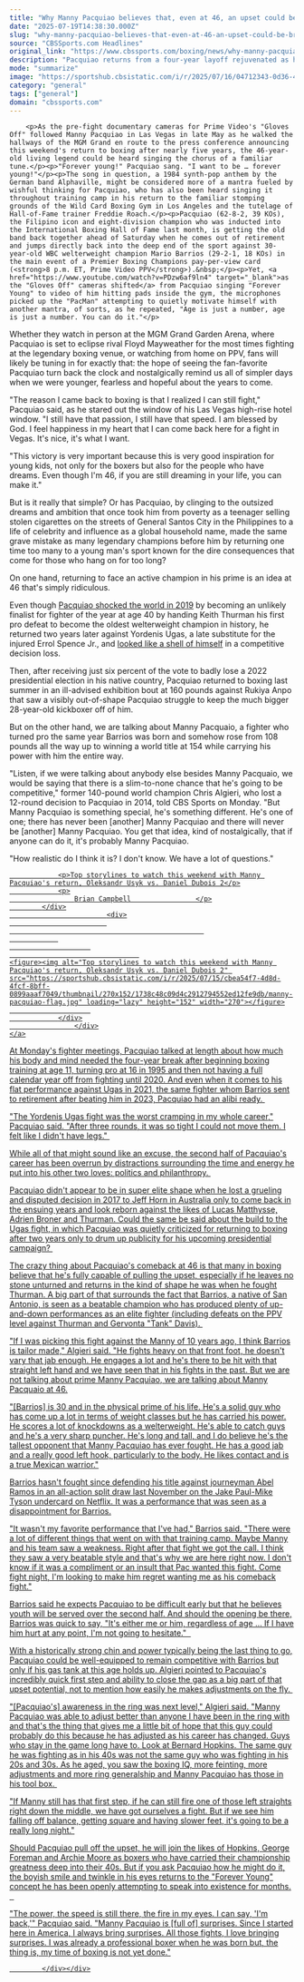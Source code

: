 ```yaml
---
title: "Why Manny Pacquiao believes that, even at 46, an upset could be brewing against Mario Barrios on Saturday"
date: "2025-07-19T14:38:30.000Z"
slug: "why-manny-pacquiao-believes-that-even-at-46-an-upset-could-be-brewing-against-mario-barrios-on-saturday"
source: "CBSSports.com Headlines"
original_link: "https://www.cbssports.com/boxing/news/why-manny-pacquiao-believes-that-even-at-46-an-upset-could-be-brewing-against-mario-barrios-on-saturday/"
description: "Pacquiao returns from a four-year layoff rejuvenated as he looks to recapture welterweight gold"
mode: "summarize"
image: "https://sportshub.cbsistatic.com/i/r/2025/07/16/04712343-0d36-4266-8a85-fc6e0f37ab2f/thumbnail/1200x675/4372f00534b1e0f50f8c2db16d9aaee3/manny-pacquiao-camp-smile.jpg"
category: "general"
tags: ["general"]
domain: "cbssports.com"
---
```

<div id="readability-page-1" class="page"><div>
        
        
                            
                
        <p>As the pre-fight documentary cameras for Prime Video's "Gloves Off" followed Manny Pacquiao in Las Vegas in late May as he walked the hallways of the MGM Grand en route to the press conference announcing this weekend's return to boxing after nearly five years, the 46-year-old living legend could be heard singing the chorus of a familiar tune.</p><p>"Forever young!" Pacquiao sang. "I want to be … forever young!"</p><p>The song in question, a 1984 synth-pop anthem by the German band Alphaville, might be considered more of a mantra fueled by wishful thinking for Pacquiao, who has also been heard singing it throughout training camp in his return to the familiar stomping grounds of the Wild Card Boxing Gym in Los Angeles and the tutelage of Hall-of-Fame trainer Freddie Roach.</p><p>Pacquiao (62-8-2, 39 KOs), the Filipino icon and eight-division champion who was inducted into the International Boxing Hall of Fame last month, is getting the old band back together ahead of Saturday when he comes out of retirement and jumps directly back into the deep end of the sport against 30-year-old WBC welterweight champion Mario Barrios (29-2-1, 18 KOs) in the main event of a Premier Boxing Champions pay-per-view card (<strong>8 p.m. ET, Prime Video PPV</strong>).&nbsp;</p><p>Yet, <a href="https://www.youtube.com/watch?v=PDzw6af9ln4" target="_blank">as the "Gloves Off" cameras shifted</a> from Pacquiao singing "Forever Young" to video of him hitting pads inside the gym, the microphones picked up the "PacMan" attempting to quietly motivate himself with another mantra, of sorts, as he repeated, "Age is just a number, age is just a number. You can do it."</p>
        

<p>Whether they watch in person at the MGM Grand Garden Arena, where Pacquiao is set to eclipse rival Floyd Mayweather for the most times fighting at the legendary boxing venue, or watching from home on PPV, fans will likely be tuning in for exactly that: the hope of seeing the fan-favorite Pacquiao turn back the clock and nostalgically remind us all of simpler days when we were younger, fearless and hopeful about the years to come.&nbsp;</p><p>"The reason I came back to boxing is that I realized I can still fight," Pacquiao said, as he stared out the window of his Las Vegas high-rise hotel window. "I still have that passion, I still have that speed. I am blessed by God. I feel happiness in my heart that I can come back here for a fight in Vegas. It's nice, it's what I want.&nbsp;</p><p>"This victory is very important because this is very good inspiration for young kids, not only for the boxers but also for the people who have dreams. Even though I'm 46, if you are still dreaming in your life, you can make it."&nbsp;</p>
        


<p>But is it really that simple? Or has Pacquiao, by clinging to the outsized dreams and ambition that once took him from poverty as a teenager selling stolen cigarettes on the streets of General Santos City in the Philippines to a life of celebrity and influence as a global household name, made the same grave mistake as many legendary champions before him by returning one time too many to a young man's sport known for the dire consequences that come for those who hang on for too long?&nbsp;</p><p>On one hand, returning to face an active champion in his prime is an idea at 46 that's simply ridiculous.&nbsp;</p><p>Even though <span><a href="https://www.cbssports.com/boxing/news/manny-pacquiao-vs-keith-thurman-fight-results-scorecard-pacman-earns-title-in-split-decision-win/" target="_blank">Pacquiao shocked the world in 2019</a></span> by becoming an unlikely finalist for fighter of the year at age 40 by handing Keith Thurman his first pro defeat to become the oldest welterweight champion in history, he returned two years later against Yordenis Ugas, a late substitute for the injured Errol Spence Jr., and <a href="https://www.cbssports.com/boxing/news/manny-pacquiao-vs-yordenis-ugas-fight-results-highlights-cuban-champ-upsets-filipino-legend-to-retain-title/live/" target="_blank">looked like a shell of himself</a> in a competitive decision loss.&nbsp;</p>
        

<p>Then, after receiving just six percent of the vote to badly lose a 2022 presidential election in his native country, Pacquiao returned to boxing last summer in an ill-advised exhibition bout at 160 pounds against Rukiya Anpo that saw a visibly out-of-shape Pacquiao struggle to keep the much bigger 28-year-old kickboxer off of him.&nbsp;</p><p>But on the other hand, we are talking about Manny Pacquaio, a fighter who turned pro the same year Barrios was born and somehow rose from 108 pounds all the way up to winning a world title at 154 while carrying his power with him the entire way.&nbsp;</p><p>"Listen, if we were talking about anybody else besides Manny Pacquaio, we would be saying that there is a slim-to-none chance that he's going to be competitive," former 140-pound world champion Chris Algieri, who lost a 12-round decision to Pacquiao in 2014, told CBS Sports on Monday. "But Manny Pacquiao is something special, he's something different. He's one of one; there has never been [another] Manny Pacquiao and there will never be [another] Manny Pacquiao. You get that idea, kind of nostalgically, that if anyone can do it, it's probably Manny Pacquiao.&nbsp;</p>
        

<p>"How realistic do I think it is? I don't know. We have a lot of questions."</p><a href="https://www.cbssports.com/boxing/news/top-storylines-to-watch-this-weekend-with-manny-pacquiaos-return-oleksandr-usyk-vs-daniel-dubois-2/" target="_blank">
        <div>
            <div>
                
                <p>Top storylines to watch this weekend with Manny Pacquiao's return, Oleksandr Usyk vs. Daniel Dubois 2</p>
                <p>
                    Brian Campbell                </p>
            </div>
                            <div>
                            
                                                    
                
                        
                                    
    <figure><img alt="Top storylines to watch this weekend with Manny Pacquiao's return, Oleksandr Usyk vs. Daniel Dubois 2" src="https://sportshub.cbsistatic.com/i/r/2025/07/15/cbea54f7-4d8d-4fcf-8bff-0899aaaf7049/thumbnail/270x152/1738c48c09d4c2912794552ed12fe9db/manny-pacquiao-flag.jpg" loading="lazy" height="152" width="270"></figure>
                        
                </div>
                    </div>
    </a>
<p>At Monday's fighter meetings, Pacquiao talked at length about how much his body and mind needed the four-year break after beginning boxing training at age 11, turning pro at 16 in 1995 and then not having a full calendar year off from fighting until 2020. And even when it comes to his flat performance against Ugas in 2021, the same fighter whom Barrios sent to retirement after beating him in 2023, Pacquiao had an alibi ready.&nbsp;</p><p>"The Yordenis Ugas fight was the worst cramping in my whole career," Pacquiao said. "After three rounds, it was so tight I could not move them. I felt like I didn't have legs."&nbsp;</p><p>While all of that might sound like an excuse, the second half of Pacquiao's career has been overrun by distractions surrounding the time and energy he put into his other two loves: politics and philanthropy.&nbsp;</p>
        

<p>Pacquiao didn't appear to be in super elite shape when he lost a grueling and disputed decision in 2017 to Jeff Horn in Australia only to come back in the ensuing years and look reborn against the likes of Lucas Matthysse, Adrien Broner and Thurman. Could the same be said about the build to the Ugas fight, in which Pacquiao was quietly criticized for returning to boxing after two years only to drum up publicity for his upcoming presidential campaign?&nbsp;</p><p>The crazy thing about Pacquiao's comeback at 46 is that many in boxing believe that he's fully capable of pulling the upset, especially if he leaves no stone unturned and returns in the kind of shape he was when he fought Thurman. A big part of that surrounds the fact that Barrios, a native of San Antonio, is seen as a beatable champion who has produced plenty of up-and-down performances as an elite fighter (including defeats on the PPV level against Thurman and Gervonta "Tank" Davis).&nbsp;</p><p>"If I was picking this fight against the Manny of 10 years ago, I think Barrios is tailor made," Algieri said. "He fights heavy on that front foot, he doesn't vary that jab enough. He engages a lot and he's there to be hit with that straight left hand and we have seen that in his fights in the past. But we are not talking about prime Manny Pacquiao, we are talking about Manny Pacquaio at 46.</p>
        

<p>"[Barrios] is 30 and in the physical prime of his life. He's a solid guy who has come up a lot in terms of weight classes but he has carried his power. He scores a lot of knockdowns as a welterweight. He's able to catch guys and he's a very sharp puncher. He's long and tall, and I do believe he's the tallest opponent that Manny Pacquiao has ever fought. He has a good jab and a really good left hook, particularly to the body. He likes contact and is a true Mexican warrior."</p><p>Barrios hasn't fought since defending his title against journeyman Abel Ramos in an all-action split draw last November on the Jake Paul-Mike Tyson undercard on Netflix. It was a performance that was seen as a disappointment for Barrios.</p>
<p>"It wasn't my favorite performance that I've had," Barrios said. "There were a lot of different things that went on with that training camp. Maybe Manny and his team saw a weakness. Right after that fight we got the call. I think they saw a very beatable style and that's why we are here right now. I don't know if it was a compliment or an insult that Pac wanted this fight. Come fight night, I'm looking to make him regret wanting me as his comeback fight."</p>
        

<p>Barrios said he expects Pacquiao to be difficult early but that he believes youth will be served over the second half. And should the opening be there, Barrios was quick to say, "It's either me or him, regardless of age … If I have him hurt at any point, I'm not going to hesitate." &nbsp;</p><p>With a historically strong chin and power typically being the last thing to go, Pacquiao could be well-equipped to remain competitive with Barrios but only if his gas tank at this age holds up. Algieri pointed to Pacquiao's incredibly quick first step and ability to close the gap as a big part of that upset potential, not to mention how easily he makes adjustments on the fly.&nbsp;</p><p>"[Pacquiao's] awareness in the ring was next level," Algieri said. "Manny Pacquiao was able to adjust better than anyone I have been in the ring with and that's the thing that gives me a little bit of hope that this guy could probably do this because he has adjusted as his career has changed. Guys who stay in the game long have to. Look at Bernard Hopkins. The same guy he was fighting as in his 40s was not the same guy who was fighting in his 20s and 30s. As he aged, you saw the boxing IQ, more feinting, more adjustments and more ring generalship and Manny Pacquiao has those in his tool box.&nbsp;</p>
        

<p>"If Manny still has that first step, if he can still fire one of those left straights right down the middle, we have got ourselves a fight. But if we see him falling off balance, getting square and having slower feet, it's going to be a really long night."</p><p>Should Pacquiao pull off the upset, he will join the likes of Hopkins, George Foreman and Archie Moore as boxers who have carried their championship greatness deep into their 40s. But if you ask Pacquiao how he might do it, the boyish smile and twinkle in his eyes returns to the "Forever Young" concept he has been openly attempting to speak into existence for months. &nbsp;&nbsp;</p><p>"The power, the speed is still there, the fire in my eyes. I can say, 'I'm back,'" Pacquiao said. "Manny Pacquiao is [full of] surprises. Since I started here in America, I always bring surprises. All those fights, I love bringing surprises. I was already a professional boxer when he was born but, the thing is, my time of boxing is not yet done."</p>
        




        
            </div></div>